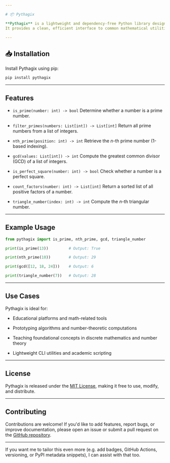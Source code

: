 ```yaml
---

# 📦 Pythagix

**Pythagix** is a lightweight and dependency-free Python library designed for number theory operations.
It provides a clean, efficient interface to common mathematical utilities such as prime number checks, greatest common divisor computation, triangular numbers, and more.

---
```


## 📥 Installation

Install Pythagix using pip:

```bash
pip install pythagix
```

---

## Features

* `is_prime(number: int) -> bool`
  Determine whether a number is a prime number.

* `filter_primes(numbers: List[int]) -> List[int]`
  Return all prime numbers from a list of integers.

* `nth_prime(position: int) -> int`
  Retrieve the *n*-th prime number (1-based indexing).

* `gcd(values: List[int]) -> int`
  Compute the greatest common divisor (GCD) of a list of integers.

* `is_perfect_square(number: int) -> bool`
  Check whether a number is a perfect square.

* `count_factors(number: int) -> List[int]`
  Return a sorted list of all positive factors of a number.

* `triangle_number(index: int) -> int`
  Compute the *n*-th triangular number.

---

## Example Usage

```python
from pythagix import is_prime, nth_prime, gcd, triangle_number

print(is_prime(13))         # Output: True

print(nth_prime(10))        # Output: 29

print(gcd([12, 18, 24]))    # Output: 6

print(triangle_number(7))   # Output: 28
```

---

## Use Cases

Pythagix is ideal for:

* Educational platforms and math-related tools

* Prototyping algorithms and number-theoretic computations

* Teaching foundational concepts in discrete mathematics and number theory

* Lightweight CLI utilities and academic scripting

---

## License

Pythagix is released under the [MIT License](LICENSE), making it free to use, modify, and distribute.

---

## Contributing

Contributions are welcome!
If you'd like to add features, report bugs, or improve documentation, please open an issue or submit a pull request on the [GitHub repository](https://github.com/your-username/pythagix).

---

If you want me to tailor this even more (e.g. add badges, GitHub Actions, versioning, or PyPI metadata snippets), I can assist with that too.
